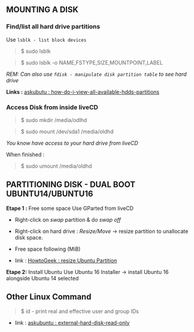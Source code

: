 






## MOUNTING A DISK

### Find/list all hard drive partitions

Use `lsblk - list block devices`
> $ sudo lsblk 

> $ sudo lsblk -o NAME,FSTYPE,SIZE,MOUNTPOINT,LABEL

*REM: Can also use *`fdisk - manipulate disk partition table`* to see hard drive*

**Links :** [askubutu : how-do-i-view-all-available-hdds-partitions](https://askubuntu.com/questions/182446/how-do-i-view-all-available-hdds-partitions)


### Access Disk from inside liveCD

> $ sudo mkdir /media/odlhd

> $ sudo mount /dev/sda1 /media/oldhd

*You know have access to your hard drive from liveCD*


When finished :

> $ sudo umount /media/oldhd


## PARTITIONING DISK - DUAL BOOT UBUNTU14/UBUNTU16

**Etape 1 :** Free some space
Use GParted from liveCD
* Right-click on *swap* partition & do *swap off*
* Right-click on hard drive : *Resize/Move* -> resize partition to unallocate disk space. 
* Free space following (MiB)

* link : [HowtoGeek : resize Ubuntu Partition](https://www.howtogeek.com/114503/how-to-resize-your-ubuntu-partitions/)

**Etape 2:** Install Ubuntu
Use Ubuntu 16 Installer
-> install Ubuntu 16 alongside Ubuntu 14 selected






## Other Linux Command
> $ id - print real and effective user and group IDs

* link : [askubuntu : external-hard-disk-read-only](https://askubuntu.com/questions/333287/external-hard-disk-read-only)
